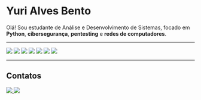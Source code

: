 # Yuri Alves Bento  

Olá! Sou estudante de Análise e Desenvolvimento de Sistemas, focado em **Python**, **cibersegurança**, **pentesting** e **redes de computadores**.  

---

<p align="left">
  <img src="https://img.shields.io/badge/Kali_Linux-557C94?style=for-the-badge&logo=kalilinux&logoColor=white" />
  <img src="https://img.shields.io/badge/Wireshark-1A1A1A?style=for-the-badge&logo=wireshark&logoColor=blue" />
  <img src="https://img.shields.io/badge/Metasploit-FF2D2D?style=for-the-badge&logo=metasploit&logoColor=white" />
  <img src="https://img.shields.io/badge/Nmap-7AA2F7?style=for-the-badge&logo=nmap&logoColor=white" />
  <img src="https://img.shields.io/badge/Burp_Suite-FF5733?style=for-the-badge&logo=burpsuite&logoColor=white" />
  <img src="https://img.shields.io/badge/John_the_Ripper-8B0000?style=for-the-badge&logo=github&logoColor=white" />
  <img src="https://img.shields.io/badge/Hydra-000000?style=for-the-badge&logo=github&logoColor=white" />
</p>

---

## Contatos

<p align="left">
  <a href="https://www.linkedin.com/in/yuri-alves-bento-38bb35223">
    <img src="https://img.shields.io/badge/LinkedIn-0A66C2?style=for-the-badge&logo=linkedin&logoColor=white" />
  </a>
  <a href="mailto:yur.alves59@gmail.com">
    <img src="https://img.shields.io/badge/Email-D14836?style=for-the-badge&logo=gmail&logoColor=white" />
  </a>
</p>
